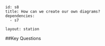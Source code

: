 ````
id: s8
title: How can we create our own diagrams?
dependencies:
  - s7

layout: station
````
##Key Questions